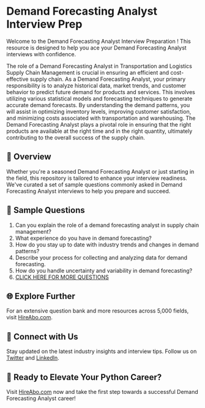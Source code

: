 # Demand Forecasting Analyst Interview Prep

Welcome to the Demand Forecasting Analyst Interview Preparation ! This resource is designed to help you ace your Demand Forecasting Analyst interviews with confidence.

The role of a Demand Forecasting Analyst in Transportation and Logistics Supply Chain Management is crucial in ensuring an efficient and cost-effective supply chain. As a Demand Forecasting Analyst, your primary responsibility is to analyze historical data, market trends, and customer behavior to predict future demand for products and services. This involves utilizing various statistical models and forecasting techniques to generate accurate demand forecasts. By understanding the demand patterns, you will assist in optimizing inventory levels, improving customer satisfaction, and minimizing costs associated with transportation and warehousing. The Demand Forecasting Analyst plays a pivotal role in ensuring that the right products are available at the right time and in the right quantity, ultimately contributing to the overall success of the supply chain.

## 🚀 Overview

Whether you're a seasoned Demand Forecasting Analyst or just starting in the field, this repository is tailored to enhance your interview readiness. We've curated a set of sample questions commonly asked in Demand Forecasting Analyst interviews to help you prepare and succeed.

## 📝 Sample Questions

1. Can you explain the role of a demand forecasting analyst in supply chain management?
2. What experience do you have in demand forecasting?
3. How do you stay up to date with industry trends and changes in demand patterns?
4. Describe your process for collecting and analyzing data for demand forecasting.
5. How do you handle uncertainty and variability in demand forecasting?
6. [CLICK HERE FOR MORE QUESTIONS](https://hireabo.com/job/23_1_10/Demand%20Forecasting%20Analyst)

## 🌐 Explore Further

For an extensive question bank and more resources across 5,000 fields, visit [HireAbo.com](https://www.hireabo.com).

## 📱 Connect with Us

Stay updated on the latest industry insights and interview tips. Follow us on [Twitter](https://twitter.com/hireabo) and [LinkedIn](https://www.linkedin.com/in/hire-abo-3609972a8/).

## 🚀 Ready to Elevate Your Python Career?

Visit [HireAbo.com](https://www.hireabo.com) now and take the first step towards a successful Demand Forecasting Analyst career!